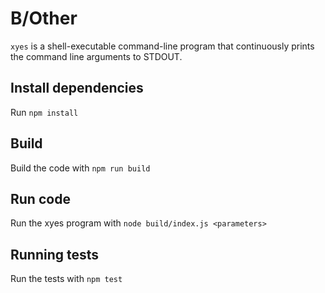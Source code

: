 # B/Other
`xyes` is a shell-executable command-line program that continuously prints the
command line arguments to STDOUT.

## Install dependencies
Run `npm install`

## Build
Build the code with `npm run build`

## Run code
Run the xyes program with `node build/index.js <parameters>`

## Running tests
Run the tests with `npm test`
